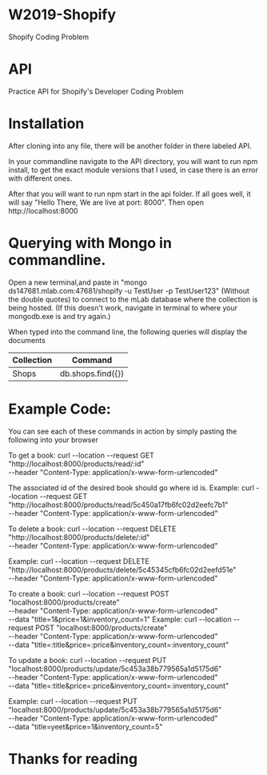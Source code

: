 # W2019-Shopify
Shopify Coding Problem

# API
Practice API for Shopify's Developer Coding Problem


# Installation 
After cloning into any file, there will be another folder in there labeled API. 

In your commandline navigate to the API directory, you will want to run npm install, to get the exact module versions that I used, in case there is an error with different ones.

After that you will want to run npm start in the api folder. If all goes well, it will say "Hello There, We are live at port: 8000". Then open http://localhost:8000

# Querying with Mongo in commandline. 

Open a new terminal,and paste in "mongo ds147681.mlab.com:47681/shopify -u TestUser -p TestUser123" (Without the double quotes) to connect to the mLab database where the collection is being hosted. (If this doesn't work, navigate in terminal to where your mongodb.exe is and try again.)

When typed into the command line, the following queries will display the documents

| Collection| Command | 
| ------------- | ------------- | 
| Shops | db.shops.find({}) | 
 


# Example Code:
You can see each of these commands in action by simply pasting the following into your browser 

To get a book: curl --location --request GET "http://localhost:8000/products/read/:id" \
  --header "Content-Type: application/x-www-form-urlencoded"
 
The associated id of the desired book should go where id is. 
Example: curl --location --request GET "http://localhost:8000/products/read/5c450a17fb6fc02d2eefc7b1" \
  --header "Content-Type: application/x-www-form-urlencoded"

To delete a book: curl --location --request DELETE "http://localhost:8000/products/delete/:id" \
  --header "Content-Type: application/x-www-form-urlencoded"

Example: curl --location --request DELETE "http://localhost:8000/products/delete/5c45345cfb6fc02d2eefd51e" \
  --header "Content-Type: application/x-www-form-urlencoded"
 

To create a book: curl --location --request POST "localhost:8000/products/create" \
  --header "Content-Type: application/x-www-form-urlencoded" \
  --data "title=1&price=1&inventory_count=1"
Example: curl --location --request POST "localhost:8000/products/create" \
  --header "Content-Type: application/x-www-form-urlencoded" \
  --data "title=:title&price=:price&inventory_count=:inventory_count"
 
To update a book: 
 curl --location --request PUT "localhost:8000/products/update/5c453a38b779565a1d5175d6" \
  --header "Content-Type: application/x-www-form-urlencoded" \
  --data "title=:title&price=:price&inventory_count=:inventory_count"
  
Example:  curl --location --request PUT "localhost:8000/products/update/5c453a38b779565a1d5175d6" \
  --header "Content-Type: application/x-www-form-urlencoded" \
  --data "title=yeet&price=1&inventory_count=5"



# Thanks for reading

